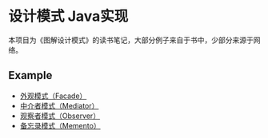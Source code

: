 # 设计模式 Java实现
本项目为《图解设计模式》的读书笔记，大部分例子来自于书中，少部分来源于网络。

## Example
- [外观模式（Facade）](https://github.com/handsome-fstar/design-pattern-java/tree/master/src/main/java/com/fstar/designpattern/facade)
- [中介者模式（Mediator）](https://github.com/handsome-fstar/design-pattern-java/tree/master/src/main/java/com/fstar/designpattern/mediator)
- [观察者模式（Observer）](https://github.com/handsome-fstar/design-pattern-java/tree/master/src/main/java/com/fstar/designpattern/observer)
- [备忘录模式（Memento）](https://github.com/handsome-fstar/design-pattern-java/tree/master/src/main/java/com/fstar/designpattern/memento)